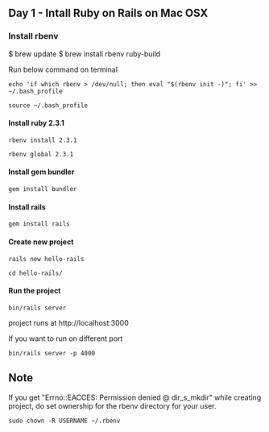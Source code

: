 ## Day 1 - Intall Ruby on Rails on Mac OSX


### Install rbenv

$ brew update
$ brew install rbenv ruby-build

Run below command on terminal

```
echo 'if which rbenv > /dev/null; then eval "$(rbenv init -)"; fi' >> ~/.bash_profile

source ~/.bash_profile
```

#### Install ruby 2.3.1
```
rbenv install 2.3.1

rbenv global 2.3.1
```

#### Install gem bundler
```
gem install bundler
```

#### Install rails
```
gem install rails
```
#### Create new project

```
rails new hello-rails

cd hello-rails/
```

#### Run the project
```
bin/rails server
```
project runs at http://localhost:3000

If you want to run on different port 

```
bin/rails server -p 4000
```

## Note
If you get "Errno::EACCES: Permission denied @ dir_s_mkdir" while creating project, do set ownership for the rbenv directory for your user. 

```
sudo chown -R USERNAME ~/.rbenv
```